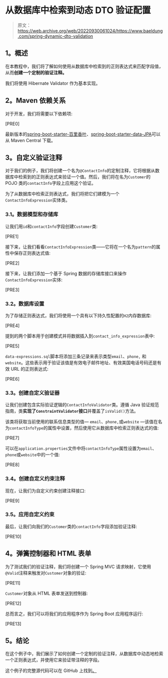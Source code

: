 # 从数据库中检索到动态 DTO 验证配置

> 原文：<https://web.archive.org/web/20220930061024/https://www.baeldung.com/spring-dynamic-dto-validation>

## **1。概述**

在本教程中，我们将了解如何使用从数据库中检索到的正则表达式来匹配字段值，从而**创建一个定制的验证注释。**

我们将使用 Hibernate Validator 作为基本实现。

## **2。Maven 依赖关系**

对于开发，我们将需要以下依赖项:

[PRE0]

最新版本的[spring-boot-starter-百里香叶](https://web.archive.org/web/20220524032545/https://search.maven.org/classic/#search%7Cga%7C1%7Ca%3A%22spring-boot-starter-thymeleaf%22)、[spring-boot-starter-data-JPA](https://web.archive.org/web/20220524032545/https://search.maven.org/classic/#search%7Cga%7C1%7Ca%3A%22spring-boot-starter-data-jpa%22)可以从 Maven Central 下载。

## **3。自定义验证注释**

对于我们的例子，我们将创建一个名为`@ContactInfo`的定制注释，它将根据从数据库中检索到的正则表达式来验证一个值。然后，我们将在名为`Customer`的 POJO 类的`contactInfo`字段上应用这个验证。

为了从数据库中检索正则表达式，我们将把它们建模为一个`ContactInfoExpression`实体类。

### **3.1。数据模型和存储库**

让我们用`id`和`contactInfo`字段创建`Customer`类:

[PRE1]

接下来，让我们看看`ContactInfoExpression`类——它将在一个名为`pattern`的属性中保存正则表达式值:

[PRE2]

接下来，让我们添加一个基于 Spring 数据的存储库接口来操作`ContactInfoExpression`实体:

[PRE3]

### **3.2。数据库设置**

为了存储正则表达式，我们将使用一个具有以下持久性配置的`H2`内存数据库:

[PRE4]

提到的两个脚本用于创建模式并将数据插入到`contact_info_expression`表中:

[PRE5]

`data-expressions.sql`脚本将添加三条记录来表示类型`email`、`phone,` 和`website`。这些表示用于验证该值是有效电子邮件地址、有效美国电话号码还是有效 URL 的正则表达式:

[PRE6]

### **3.3。创建自定义验证器**

让我们创建包含实际验证逻辑的`ContactInfoValidator`类。遵循 Java 验证规范指南，类**实现了`ConstraintValidator`接口**并覆盖了`isValid()`方法。

该类将获取当前使用的联系信息类型的值— `email`、`phone,`或`website` —该值在名为`contactInfoType`的属性中设置，然后使用它从数据库中检索正则表达式的值:

[PRE7]

可以在`application.properties`文件中将`contactInfoType`属性设置为`email`、`phone`或`website`中的一个值:

[PRE8]

### **3.4。创建自定义约束注释**

现在，让我们为自定义约束创建注释接口:

[PRE9]

### **3.5。应用自定义约束**

最后，让我们向我们的`Customer`类的`contactInfo`字段添加验证注释:

[PRE10]

## **4。弹簧控制器和 HTML 表单**

为了测试我们的验证注释，我们将创建一个 Spring MVC 请求映射，它使用`@Valid`注释来触发对`Customer`对象的验证:

[PRE11]

`Customer`对象从 HTML 表单发送到控制器:

[PRE12]

总而言之，我们可以将我们的应用程序作为 Spring Boot 应用程序运行:

[PRE13]

## **5。结论**

在这个例子中，我们展示了如何创建一个定制的验证注释，从数据库中动态地检索一个正则表达式，并使用它来验证带注释的字段。

这个例子的完整源代码可以在 GitHub 上找到[。](https://web.archive.org/web/20220524032545/https://github.com/eugenp/tutorials/tree/master/spring-boot-modules/spring-boot-data-2)